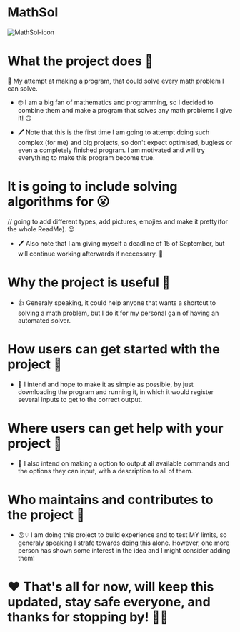 # MathSol

![MathSol-icon](https://user-images.githubusercontent.com/72604001/179838767-c623f3c4-a5bd-4677-9643-70376a96fd82.png)


# What the project does 🤔
📐 My attempt at making a program, that could solve every math problem I can solve. 

- 🤓 I am a big fan of mathematics and programming, so I decided to combine them and make a program that solves any math problems I give it! 🙃

- 🖊 Note that this is the first time I am going to attempt doing such complex (for me) and big projects, so don't expect optimised, bugless or even a completely finished program. I am motivated and will try everything to make this program become true.

# It is going to include solving algorithms for 😮

// going to add different types, add pictures, emojies and make it pretty(for the whole ReadMe). 😐

 - 🖊 Also note that I am giving myself a deadline of 15 of September, but will continue working afterwards if neccessary. 📅
 
 # Why the project is useful 🤔
 - 👍 Generaly speaking, it could help anyone that wants a shortcut to solving a math problem, but I do it for my personal gain of having an automated solver.
 
 # How users can get started with the project 🤔
 - 🤞 I intend and hope to make it as simple as possible, by just downloading the program and running it, in which it would register several inputs to get to the correct output.
 
 # Where users can get help with your project 🤔
 - 🤗 I also intend on making a option to output all available commands and the options they can input, with a description to all of them. 
 
 # Who maintains and contributes to the project 🤔
 - 😮💡 I am doing this project to build experience and to test MY limits, so generaly speaking I strafe towards doing this alone. However, one more person has shown some interest in the idea and I might consider adding them!
 

# ❤️ That's all for now, will keep this updated, stay safe everyone, and thanks for stopping by! 👋😄

